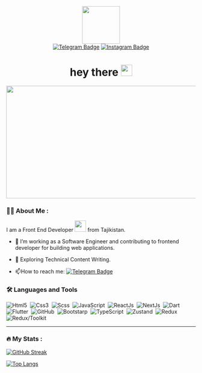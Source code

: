 <div id="header" align="center">
  <img src="https://media.giphy.com/media/M9gbBd9nbDrOTu1Mqx/giphy.gif" width="100"/>
  <div id="badges" align="center">
  <a href="https://t.me/Polzovatel_000"><img src="https://img.shields.io/badge/Telegram-2CA5E0?style=for-the-badge&logo=telegram&logoColor=white" alt="Telegram Badge"/></a>
  <a href="https://www.instagram.com/jonibek_9800"><img src="https://img.shields.io/badge/Instagram-%23E4405F.svg?style=for-the-badge&logo=Instagram&logoColor=white" alt="Instagram             Badge"/>  </a>
  </div>
<img src="https://komarev.com/ghpvc/?username=Jonibek9800&style=flat-square&color=blue" alt=""/>
<h1>
  hey there
  <img src="https://media.giphy.com/media/hvRJCLFzcasrR4ia7z/giphy.gif" width="30px"/>
</h1>
</div>
<div align="center">
  <img src="https://media.giphy.com/media/dWesBcTLavkZuG35MI/giphy.gif" width="600" height="300"/>
</div>

### :woman_technologist: About Me :
I am a Front End Developer <img src="https://media.giphy.com/media/WUlplcMpOCEmTGBtBW/giphy.gif" width="30"> from Tajikistan.

- :telescope: I’m working as a Software Engineer and contributing to frontend developer for building web applications.

- :seedling: Exploring Technical Content Writing.

<!-- - :zap: In my free time, I solve problems on GeeksforGeeks and read tech articles. -->

- :mailbox:How to reach me: [![Telegram Badge](https://img.shields.io/badge/Telegram-2CA5E0?style=flat&logo=Telegram&logoColor=white)](https://t.me/Polzovatel_000)

### :hammer_and_wrench: Languages and Tools 
<div>
 <img src="https://img.shields.io/badge/html5-%23E34F26.svg?style=for-the-badge&logo=html5&logoColor=white" title="Html5" alt="Html5"/>&nbsp;
<img src="https://img.shields.io/badge/css3-%231572B6.svg?style=for-the-badge&logo=css3&logoColor=white" title="Css3" alt="Css3"/>&nbsp;
<img src="https://img.shields.io/badge/SASS-hotpink.svg?style=for-the-badge&logo=SASS&logoColor=white" title="Scss" alt="Scss"/>&nbsp;
<img src="https://img.shields.io/badge/javascript-%23323330.svg?style=for-the-badge&logo=javascript&logoColor=%23F7DF1E" title="JavaScript" alt="JavaScript"/>&nbsp;
<img src="https://img.shields.io/badge/react-%2320232a.svg?style=for-the-badge&logo=react&logoColor=%2361DAFB" title="ReactJs" alt="ReactJs"/>&nbsp;
<img src="https://img.shields.io/badge/Next-black?style=for-the-badge&logo=next.js&logoColor=white" title="NextJs" alt="NextJs"/>&nbsp;
<img src="https://img.shields.io/badge/dart-%230175C2.svg?style=for-the-badge&logo=dart&logoColor=white" title="Dart" alt="Dart"/>&nbsp;
<img src="https://img.shields.io/badge/Flutter-%2302569B.svg?style=for-the-badge&logo=Flutter&logoColor=white" title="Flutter" alt="Flutter"/>&nbsp;
<img src="https://img.shields.io/badge/github-%23121011.svg?style=for-the-badge&logo=github&logoColor=white" title="GitHub" alt="GitHub"/>&nbsp;
<img src="https://img.shields.io/badge/bootstrap-%238511FA.svg?style=for-the-badge&logo=bootstrap&logoColor=white" title="Bootstrap" alt="Bootstarp"/>&nbsp;
<img src="https://img.shields.io/badge/typescript-%23007ACC.svg?style=for-the-badge&logo=typescript&logoColor=white" title="TypeScript" alt="TypeScript"/>&nbsp;
<img src="https://img.shields.io/badge/zustand-%2320232a.svg?style=for-the-badge&logo=react&color=grey" title="Zustand" alt="Zustand"/>&nbsp;
<img src="https://img.shields.io/badge/redux-%23593d88.svg?style=for-the-badge&logo=redux&logoColor=white" title="Redux" alt="Redux"/>&nbsp;
<img src="https://img.shields.io/badge/redux-toolkit%23593d88.svg?style=for-the-badge&logo=redux&logoColor=white" title="Redux/Toolkit" alt="Redux/Toolkit"/>&nbsp;
</div>

---

### :fire: My Stats :

[![GitHub Streak](http://github-readme-streak-stats.herokuapp.com?user=Jonibek9800&theme=dark&background=000000)](https://git.io/streak-stats)

[![Top Langs](https://github-readme-stats.vercel.app/api/top-langs/?username=Jonibek9800&layout=compact&theme=vision-friendly-dark)](https://github.com/anuraghazra/github-readme-stats)

